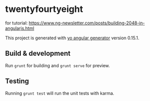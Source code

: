# twentyfourtyeight

for tutorial: https://www.ng-newsletter.com/posts/building-2048-in-angularjs.html

This project is generated with [yo angular generator](https://github.com/yeoman/generator-angular)
version 0.15.1.

## Build & development

Run `grunt` for building and `grunt serve` for preview.

## Testing

Running `grunt test` will run the unit tests with karma.

